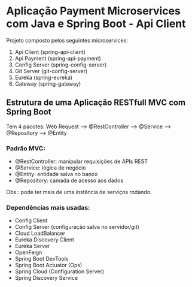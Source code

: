 # Aplicação Payment Microservices com Java e Spring Boot - Api Client  

Projeto composto pelos seguintes microservices:  

1. Api Client (spring-api-client)  
2. Api Payment (spring-api-payment)  
3. Config Server (spring-config-server)  
4. Git Server (git-config-server)  
5. Eureka (spring-eureka)  
6. Gateway (spring-gateway)   

## Estrutura de uma Aplicação RESTfull MVC com Spring Boot

Tem 4 pacotes: Web Request --> @RestController --> @Service --> @Repository --> @Entity  

### Padrão MVC:  

- @RestController: manipular requisições de APIs REST  
- @Service: lógica de negócio  
- @Entity: entidade salva no banco  
- @Repository: camada de acesso aos dados  

Obs.: pode ter mais de uma instância de serviços rodando.  

### Dependências mais usadas:  

- Config Client  
- Config Server (configuração salva no servidor/git)  
- Cloud LoadBalancer  
- Eureka Discovery Client  
- Eureka Server  
- OpenFeign  
- Spring Boot DevTools  
- Spring Boot Actuator (Ops)  
- Spring Cloud (Configuration Server)  
- Spring Discovery Service  
